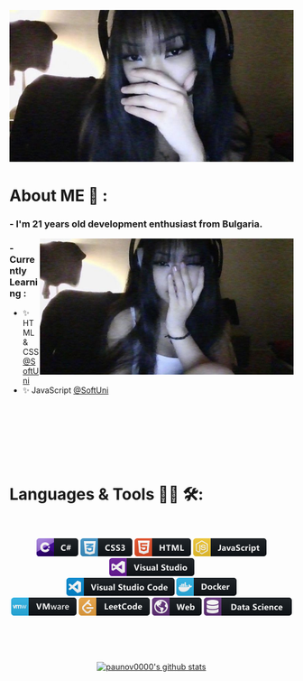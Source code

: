 <p align="center">
  <img src="./assets/socute.jpg" alt="Banner">
</p>

# About ME 💬 :

### - I'm 21 years old development enthusiast from Bulgaria.
<p>

<img hight="350" width="450" alt="jpg" align="right" src="./assets/sosocute.jpg">


### - Currently Learning :
- ✨ HTML & CSS <a href="https://softuni.bg/" target="_blank">@SoftUni</a>
- ✨ JavaScript <a href="https://softuni.bg/" target="_blank">@SoftUni</a>

</br>
</br>
</br>
</br>
</br>
</br>

# Languages & Tools 👨‍💻 🛠:
</br>

<p align="center">

<!-- For more icons please follow  https://github.com/MikeCodesDotNET/ColoredBadges -->
<img src="./assets/icons/csharp.png" alt="csharp">
<img src="./assets/icons/css3.png" alt="css3" >
<img src="./assets/icons/html.png" alt="html5">
<img src="./assets/icons/js.png" alt="javascript">
<img src="./assets/icons/visualstudio.png" alt="visualstudio">
</br>
<img src="./assets/icons/visualstudio_code.png" alt="visualstudio_code">
<img src="./assets/icons/docker.png" alt="docker">
</br>
<img src="./assets/icons/vmware.png" alt="vmware">
<img src="./assets/icons/leetcode.png" alt="leetcode">
<img src="./assets/icons/web.png" alt="web">
<img src="./assets/icons/datascience.png" alt="data_science">
</p>
</br>
</br>
</br>

<p align="center">
  <a href="https://github.com/paunov0000"><img src="https://github-readme-stats.vercel.app/api?username=paunov0000&hide_border=true&show_icons=true" alt="paunov0000's github stats"></a>
</p>

<!-- <p align="center">
  <strong><a href="https://www.edisonlee55.com">Official Website</a></strong> |
  <strong><a href="https://twitter.com/edisonlee55">Twitter</a></strong> |
  <strong><a href="https://discord.gg/nYXzaUS">Discord</a></strong> |
  <strong><a href="https://www.linkedin.com/in/edisonlee55">LinkedIn</a></strong> |
  <strong><a href="https://www.twitch.tv/edisonlee55">Twitch</a></strong>
</p>

<p align="center">❤ I'm currently working on Software, Anime / Manga, Game Dev, and Content Creation.</p> -->

<!--
**paunov0000/paunov0000** is a ✨ _special_ ✨ repository because its `README.md` (this file) appears on your GitHub profile.

Here are some ideas to get you started:

- 🔭 I’m currently working on ...
- 🌱 I’m currently learning ...
- 👯 I’m looking to collaborate on ...
- 🤔 I’m looking for help with ...
- 💬 Ask me about ...
- 📫 How to reach me: ...
- 😄 Pronouns: ...
- ⚡ Fun fact: ...
-->
